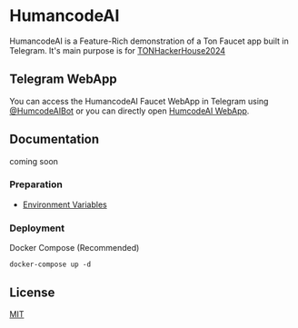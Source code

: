 # HumancodeAI

HumancodeAI is a Feature-Rich demonstration of a Ton Faucet app built in Telegram. It's main purpose is for [TONHackerHouse2024](https://lu.ma/TONHackerHouse2024)

## Telegram WebApp
You can access the HumancodeAI Faucet WebApp in Telegram using [@HumcodeAIBot](https://t.me/HumcodeAIBot) or you can directly open [HumcodeAI WebApp](https://t.me/HumcodeAIBot/app).

## Documentation

coming soon

### Preparation
- [Environment Variables](./docs/environment-variables.md)

### Deployment

Docker Compose (Recommended)

```
docker-compose up -d
```

## License
[MIT](https://github.com/HumanCode-AI/humancode-ai/blob/main/LICENSE)
